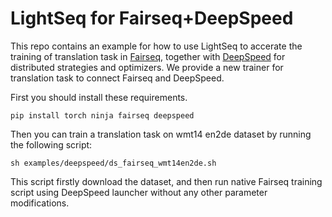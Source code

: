 # LightSeq for Fairseq+DeepSpeed
This repo contains an example for how to use LightSeq to accerate the training of translation task in [Fairseq](https://github.com/pytorch/fairseq), together with [DeepSpeed](https://github.com/microsoft/DeepSpeed) for distributed strategies and optimizers. We provide a new trainer for translation task to connect Fairseq and DeepSpeed.

First you should install these requirements.
```shell
pip install torch ninja fairseq deepspeed
```

Then you can train a translation task on wmt14 en2de dataset by running the following script:
```shell
sh examples/deepspeed/ds_fairseq_wmt14en2de.sh
```

This script firstly download the dataset, and then run native Fairseq training script using DeepSpeed launcher without any other parameter modifications.
